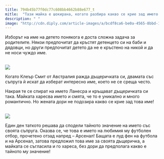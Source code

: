 ```yaml
---
title: 794b45b77f0dc77c608bb4662b88e677_t
mitle:  "Тази майка е шокирана, когато разбира какво се крие зад името на дъщеричката й!"
description: " "
image: "http://cdn.diply.com/article-images/a/bcdf8ca6-be0a-4565-8bbd-185f3082a065_tablet.jpg"
---
```


<p>   </p><p>Изборът на име на детето понякога е доста сложна задача за родителите. Някои предпочитат да кръстят детенцето си на баби и дядовци, но други предпочитат детето да не е кръстено на никой и да не носи чуждо име. </p> <p> <br/><img src="http://cdn.diply.com/article-images/a/bcdf8ca6-be0a-4565-8bbd-185f3082a065_tablet.jpg"/><br/> </p><p>Когато Клеър Смит от Австралия ражда дъщеричката си, двамата със съпруга й искат да изберат интересно име, което не се среща често.</p><p></p>    <div id="SC_TBlock_456377" class="SC_TBlock"> </div><p></p><p></p> <p>Накрая те се спират на името Ланесра и кръщават дъщеричката си така. Майката харесва името и смята, че то е уникално и много романтично. Но жената дори не подозира какво се крие зад това име!</p> <p> <br/><img src="http://cdn.diply.com/article-images/a/637b2625-766c-4d7f-9417-af8f57cce783_tablet.jpg"/><br/></p> <p>Един ден таткото решава да сподели тайното значение на името със своята съпруга. Оказва се, че това е името на любимия му футболен отбор, прочетено отзад напред – Арсенал! Бащата е луд фен на футбола и на Арсенал, затова предложил това име за своята дъщеричка, а майката се съгласила и го хареса, без дори да предполага какво е тайното му значение!</p>  <p>    </p><div id="SC_TBlock_456377" class="SC_TBlock"> </div><p></p>             <i></i><i></i>        
